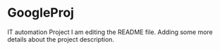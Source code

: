 # GoogleProj
IT automation Project
I am editing the README file. Adding some more details about the project description.

